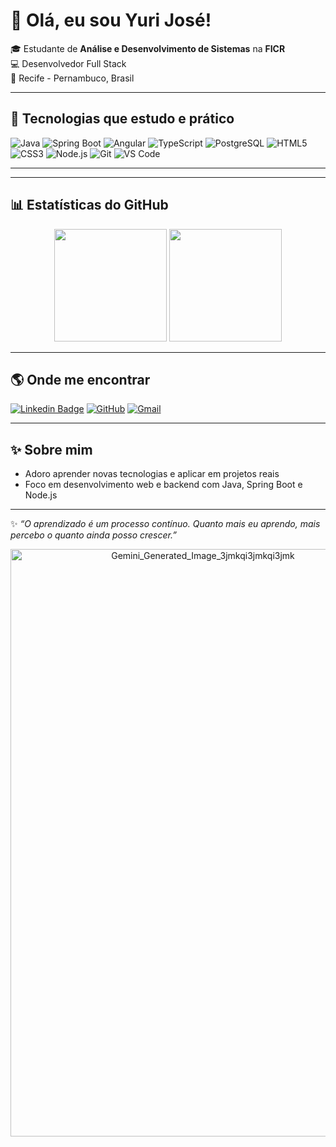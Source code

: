 # 👋 Olá, eu sou Yuri José!

🎓 Estudante de **Análise e Desenvolvimento de Sistemas** na **FICR**  
💻 Desenvolvedor Full Stack  
📍 Recife - Pernambuco, Brasil  

---

## 🚀 Tecnologias que estudo e prático

![Java](https://img.shields.io/badge/Java-ED8B00?style=for-the-badge&logo=openjdk&logoColor=white)
![Spring Boot](https://img.shields.io/badge/Spring%20Boot-6DB33F?style=for-the-badge&logo=springboot&logoColor=white)
![Angular](https://img.shields.io/badge/Angular-DD0031?style=for-the-badge&logo=angular&logoColor=white)
![TypeScript](https://img.shields.io/badge/TypeScript-007ACC?style=for-the-badge&logo=typescript&logoColor=white)
![PostgreSQL](https://img.shields.io/badge/PostgreSQL-316192?style=for-the-badge&logo=postgresql&logoColor=white)
![HTML5](https://img.shields.io/badge/HTML5-E34F26?style=for-the-badge&logo=html5&logoColor=white)
![CSS3](https://img.shields.io/badge/CSS3-1572B6?style=for-the-badge&logo=css3&logoColor=white)
![Node.js](https://img.shields.io/badge/Node.js-339933?style=for-the-badge&logo=nodedotjs&logoColor=white)
![Git](https://img.shields.io/badge/Git-F05032?style=for-the-badge&logo=git&logoColor=white)
![VS Code](https://img.shields.io/badge/VS%20Code-007ACC?style=for-the-badge&logo=visual-studio-code&logoColor=white)

---




---

## 📊 Estatísticas do GitHub

<p align="center">
  <img height="180em" src="https://github-readme-stats.vercel.app/api?username=YuriJS123&show_icons=true&theme=tokyonight&hide_border=true&count_private=true"/>
  <img height="180em" src="https://github-readme-stats.vercel.app/api/top-langs/?username=YuriJS123&layout=compact&theme=tokyonight&langs_count=6&hide_border=true"/>
</p>

---


## 🌎 Onde me encontrar

[![Linkedin Badge](https://img.shields.io/badge/-Yuri%20José-blue?style=for-the-badge&logo=Linkedin&logoColor=white&link=https://linkedin.com/in/yuri-josé-26253b301)](https://linkedin.com/in/yuri-josé-26253b301)
[![GitHub](https://img.shields.io/badge/GitHub-100000?style=for-the-badge&logo=github&logoColor=white)](https://github.com/YuriJS123)
[![Gmail](https://img.shields.io/badge/-yurijf12345@gmail.com-c14438?style=for-the-badge&logo=gmail&logoColor=white)](mailto:yurijf12345@gmail.com)

---

## ✨ Sobre mim

- Adoro aprender novas tecnologias e aplicar em projetos reais  
- Foco em desenvolvimento web e backend com Java, Spring Boot e Node.js   

---
✨ *“O aprendizado é um processo contínuo. Quanto mais eu aprendo, mais percebo o quanto ainda posso crescer.”*
<p align="center">
<img width="600" height="940" alt="Gemini_Generated_Image_3jmkqi3jmkqi3jmk" src="https://github.com/user-attachments/assets/1509ad05-5830-45f9-b801-6c723660e3da" />


</p>


